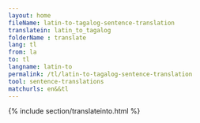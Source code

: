 ```yaml
---
layout: home
fileName: latin-to-tagalog-sentence-translation
translatein: latin_to_tagalog
folderName : translate
lang: tl
from: la
to: tl
langname: latin-to
permalink: /tl/latin-to-tagalog-sentence-translation
tool: sentence-translations
matchurls: en&&tl
---
```

{% include section/translateinto.html %}
